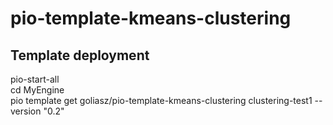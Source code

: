 # pio-template-kmeans-clustering

## Template deployment

pio-start-all<br>
cd MyEngine<br>
pio template get goliasz/pio-template-kmeans-clustering clustering-test1 --version "0.2"<br>

